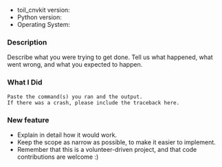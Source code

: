 * toil_cnvkit version:
* Python version:
* Operating System:

### Description

Describe what you were trying to get done.
Tell us what happened, what went wrong, and what you expected to happen.

### What I Did

```
Paste the command(s) you ran and the output.
If there was a crash, please include the traceback here.
```

### New feature

- Explain in detail how it would work.
- Keep the scope as narrow as possible, to make it easier to implement.
- Remember that this is a volunteer-driven project, and that code contributions are welcome :)

